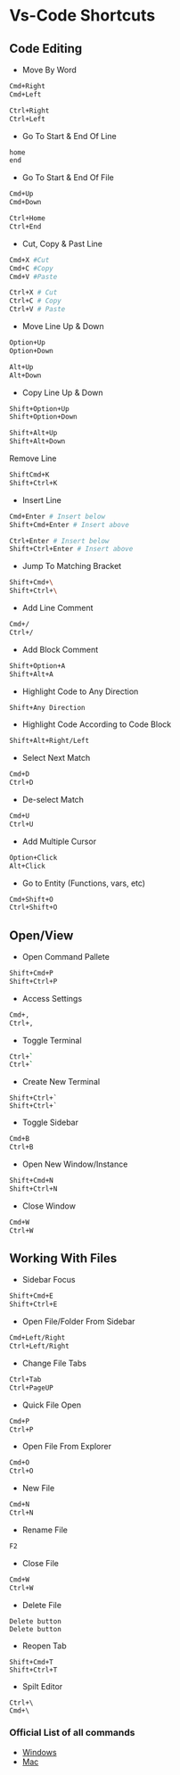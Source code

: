 # Vs-Code Shortcuts

## Code Editing

- Move By Word

```bash
Cmd+Right
Cmd+Left

Ctrl+Right
Ctrl+Left
```

- Go To Start & End Of Line

```bash
home
end
```

- Go To Start & End Of File

```bash
Cmd+Up
Cmd+Down

Ctrl+Home
Ctrl+End
```

- Cut, Copy & Past Line

```bash
Cmd+X #Cut
Cmd+C #Copy
Cmd+V #Paste

Ctrl+X # Cut
Ctrl+C # Copy
Ctrl+V # Paste
```

- Move Line Up & Down

```bash
Option+Up
Option+Down

Alt+Up
Alt+Down
```

- Copy Line Up & Down

```bash
Shift+Option+Up
Shift+Option+Down

Shift+Alt+Up
Shift+Alt+Down
```

Remove Line

```bash
ShiftCmd+K
Shift+Ctrl+K
```

- Insert Line

```bash
Cmd+Enter # Insert below
Shift+Cmd+Enter # Insert above

Ctrl+Enter # Insert below
Shift+Ctrl+Enter # Insert above
```

- Jump To Matching Bracket

```bash
Shift+Cmd+\
Shift+Ctrl+\
```

- Add Line Comment

```bash
Cmd+/
Ctrl+/
```

- Add Block Comment

```bash
Shift+Option+A
Shift+Alt+A
```

- Highlight Code to Any Direction

```bash
Shift+Any Direction
```

- Highlight Code According to Code Block

```bash
Shift+Alt+Right/Left
```

- Select Next Match

```bash
Cmd+D
Ctrl+D
```

- De-select Match

```bash
Cmd+U
Ctrl+U
```

- Add Multiple Cursor

```bash
Option+Click
Alt+Click
```

- Go to Entity (Functions, vars, etc)

```bash
Cmd+Shift+O
Ctrl+Shift+O
```

## Open/View

- Open Command Pallete

```bash
Shift+Cmd+P
Shift+Ctrl+P
```

- Access Settings

```bash
Cmd+,
Ctrl+,
```

- Toggle Terminal

```bash
Ctrl+`
Ctrl+`
```

- Create New Terminal

```
Shift+Ctrl+`
Shift+Ctrl+`
```

- Toggle Sidebar

```bash
Cmd+B 
Ctrl+B
```

- Open New Window/Instance

```bash
Shift+Cmd+N 
Shift+Ctrl+N
```

- Close Window

```bash
Cmd+W 
Ctrl+W
```

## Working With Files

- Sidebar Focus

```bash
Shift+Cmd+E
Shift+Ctrl+E
```

- Open File/Folder From Sidebar

```bash
Cmd+Left/Right
Ctrl+Left/Right
```

- Change File Tabs

```bash
Ctrl+Tab 
Ctrl+PageUP
```

- Quick File Open

```bash
Cmd+P
Ctrl+P
```

- Open File From Explorer

```bash
Cmd+O
Ctrl+O
```

- New File

```bash
Cmd+N
Ctrl+N
```

- Rename File

```bash
F2
```

- Close File

```bash
Cmd+W
Ctrl+W
```

- Delete File

```
Delete button
Delete button
```

- Reopen Tab

```
Shift+Cmd+T
Shift+Ctrl+T
```

- Spilt Editor

```
Ctrl+\
Cmd+\
```

### Official List of all commands

* [Windows](https://code.visualstudio.com/shortcuts/keyboard-shortcuts-windows.pdf)
* [Mac](https://code.visualstudio.com/shortcuts/keyboard-shortcuts-macos.pdf)
